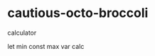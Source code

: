 # cautious-octo-broccoli
calculator 


let min
const max
var calc

<!-- This will be a calculator not yet finish and its ongoing. 


Ongoing calculator program
